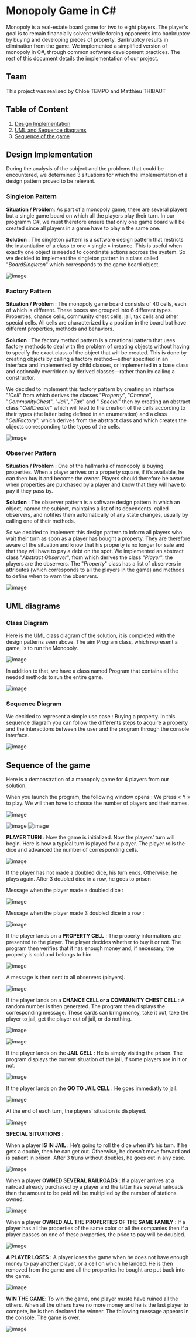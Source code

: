 # Monopoly Game in C# 
Monopoly is a real-estate board game for two to eight players. The player's goal is to remain financially solvent while forcing opponents into bankruptcy by buying and developing pieces of property. Bankruptcy results in elimination from the game.
We implemented a simplified version of monopoly in C#, through common software development practices. The rest of this document details the implementation of our project.

## Team
This project was realised by Chloé TEMPO and Matthieu THIBAUT

## Table of Content 
1. [Design Implementation](#design_implementation)
2. [UML and Sequence diagrams](#uml_sequence_diag)
3. [Sequence of the game](#sequence_game)

## Design Implementation  <a name="design_implementation"></a>
During the analysis of the subject and the problems that could be encountered, we determined 3 situations for which the implementation of a design pattern proved to be relevant. 

### Singleton Pattern
**Situation / Problem**: As part of a monopoly game, there are several players but a single game board on which all the players play their turn. In our programm C#, we must therefore ensure that only one game board will be created since all players in a game have to play n the same one. 

**Solution** : The singleton pattern is a software design pattern that restricts the instantiation of a class to one « single » instance. This is useful when exactly one object is needed to coordinate actions accross the system. 
So we decided to implement the singleton pattern in a class called "_BoardSingleton_" which corresponds to the game board object. 

![image](https://user-images.githubusercontent.com/76529865/148659298-50329d36-82b4-4fc8-a6dc-970970cf0567.png)

### Factory Pattern
**Situation / Problem** : The monopoly game board consists of 40 cells, each of which is different. These boxes are grouped into 6 different types. Properties, chance cells, community chest cells, jail, tax cells and other special cells. All cells are characterized by a position in the board but have different properties, methods and behaviors. 

**Solution** : The factory method pattern is a creational pattern that uses factory methods to deal with the problem of creating objects without having to specify the exact class of the object that will be created. This is done by creating objects by calling a factory method—either specified in an interface and implemented by child classes, or implemented in a base class and optionally overridden by derived classes—rather than by calling a constructor.

We decided to implement this factory pattern by creating an interface "_ICell_" from which derives the classes "_Property_", "_Chance_", "_CommunityChest_", "_Jail_", "_Tax_" and " _Special_" then by creating an abstract class "_CellCreator_" which will lead to the creation of the cells according to their types (the latter being defined in an enumeration) and a class "_CellFactory_", which derives from the abstract class and which creates the objects corresponding to the types of the cells. 

![image](https://user-images.githubusercontent.com/76529865/148659442-6eb589e5-f0a6-46ad-9273-d923841b86b2.png)

### Observer Pattern
**Situation / Problem** : One of the hallmarks of monopoly is buying properties. When a player arrives on a property square, if it’s available, he can then buy it and become the owner. Players should therefore be aware when properties are purchased by a player and know that they will  have to pay if they pass by. 

**Solution** : The observer pattern is a software design pattern in which an object, named the subject, maintains a list of its dependents, called observers, and notifies them automatically of any state changes, usually by calling one of their methods.

So we decided to implement this design pattern to inform all players who wait their turn as soon as a player has bought a property. They are therefore aware of the situation and know that his property is no longer for sale and that they will have to pay a debt on the spot. We implemented an abstract class "_Abstract Observer_", from which derives the class "_Player_", the players are the observers. The "_Property_" class has a list of observers in attributes (which corresponds to all the players in the game) and methods to define when to warn the observers.

![image](https://user-images.githubusercontent.com/76529865/148659352-192c47bc-4205-41b3-92bc-96f7e8842f12.png)

## UML diagrams <a name="uml_sequence_diag"></a>
### Class Diagram
Here is the UML class diagram of the solution, it is completed with the design patterns seen above.
The aim Program class, which represent a game, is to run the Monopoly.

![image](https://user-images.githubusercontent.com/94895152/148694514-29e0c90a-5dd1-4a64-a840-e8319bf8a36a.png)

In addition to that, we have a class named Program that contains all the needed methods to run the entire game.

![image](https://user-images.githubusercontent.com/94895152/148694586-72fa90d5-9704-4784-a90b-e0bf1f94e69d.png)


### Sequence Diagram
We decided to represent a simple use case : Buying a property.
In this sequence diagram you can follow the différents steps to acquire a property and the interactions between the user and the program through the console interface.

![image](https://user-images.githubusercontent.com/94895152/148692643-e23b2ed9-a6cd-4da7-a38c-9caa8312dcc8.png)

## Sequence of the game <a name="sequence_game"></a>
Here is a demonstration of a monopoly game for 4 players from our solution. 

When you launch the program, the following window opens : We press « Y » to play. We will then have to choose the number of players and their names.

![image](https://user-images.githubusercontent.com/76529865/148659498-8be3ebca-ce45-462f-9c85-102bc761fb89.png)

![image](https://user-images.githubusercontent.com/76529865/148659551-6f967770-dfce-4031-9ce2-2eb394ba799a.png)
![image](https://user-images.githubusercontent.com/76529865/148659552-445a9421-46d7-4055-b7e7-31ca7cca255f.png)


**PLAYER TURN** :
Now the game is initialized. Now the players’ turn will begin. Here is how a typical turn is played for a player. 
The player rolls the dice and advanced the number of corresponding cells. 

![image](https://user-images.githubusercontent.com/76529865/148659603-09ca291a-62f8-47d0-ac61-4b845c0b75c6.png)

If the player has not made a doubled dice, his turn ends. Otherwise, he plays again. After 3 doubled dice in a row, he goes to prison

Message when the player made a doubled dice :

![image](https://user-images.githubusercontent.com/76529865/148659612-fcb699b5-d937-4ec4-9e53-a33b382ff521.png)

Message when the player made 3 doubled dice in a row : 

![image](https://user-images.githubusercontent.com/76529865/148659620-b6874604-b216-4977-9c96-eeef03e54d00.png)

If the player lands on a **PROPERTY CELL** : The property informations are presented to the player. The player decides whether to buy it or not. The program then verifies that it has enough money and, if necessary, the property is sold and belongs to him. 

![image](https://user-images.githubusercontent.com/76529865/148659667-84536c5e-f9e4-4fe2-981d-4e44cdfe1f39.png)

A message is then sent to all observers (players).

![image](https://user-images.githubusercontent.com/76529865/148659682-c99bbb8a-be1b-4f2d-b966-22039d06e650.png)

If the player lands on a **CHANCE CELL or a COMMUNITY CHEST CELL** : A random number is then generated. The program then displays the corresponding message. These cards can bring money, take it out, take the player to jail, get the player out of jail, or do nothing. 


![image](https://user-images.githubusercontent.com/76529865/148659698-e942a688-be41-4c80-a352-1284c94a4f6d.png)

![image](https://user-images.githubusercontent.com/76529865/148659699-bbfed970-4520-4b77-8a2a-54e3dc36d2dd.png)


If the player lands on the **JAIL CELL** : He is simply visiting the prison. The program displays the current situation of the jail, if some players are in it or not. 


![image](https://user-images.githubusercontent.com/76529865/148659707-9f55165d-ef53-486d-99a3-742317f5b194.png)


If the player lands on the **GO TO JAIL CELL** : He goes immediatly to jail. 


![image](https://user-images.githubusercontent.com/76529865/148659726-e92f1be2-c750-4fe3-9aa9-2f7466039ae7.png)


At the end of each turn, the players’ situation is displayed. 


![image](https://user-images.githubusercontent.com/76529865/148659735-4284f552-f78c-4202-8482-5a4041e8d14f.png)


**SPECIAL SITUATIONS** :

When a player **IS IN JAIL** : He’s going to roll the dice when it’s his turn. If he gets a double, then he can get out. Otherwise, he doesn’t move forward and is patient in prison. After 3 truns without doubles, he goes out in any case. 


![image](https://user-images.githubusercontent.com/76529865/148659754-8cec2ff8-b6da-41e6-923e-eb4fab19124c.png)



When a player **OWNED SEVERAL RAILROADS** : If a player arrives at a railroad already purchased by a player and the latter has several railroads then the amount to be paid will be multiplied by the number of stations owned.


![image](https://user-images.githubusercontent.com/76529865/148659762-e6a74ef1-c2c3-485f-a5a3-16d7941136a6.png)


When a player **OWNED ALL THE PROPERTIES OF THE SAME FAMILY** : If a player has all the properties of the same color or all the companies then if a player passes on one of these properties, the price to pay will be doubled. 


![image](https://user-images.githubusercontent.com/76529865/148659772-9c886cd2-4b17-4ad4-80a2-e4850cd6acb2.png)


**A PLAYER LOSES** :
A player loses the game when he does not have enough money to pay another player, or a cell on which he landed. He is then removed from the game and all the properties he bought are put back into the game. 


![image](https://user-images.githubusercontent.com/76529865/148659782-81f29863-5de5-41ab-84d2-53ae0144f61e.png)


**WIN THE GAME**:
To win the game, one player muste have ruined all the others. When all the others have no more money and he is the last player to compete, he is then declared the winner. The following message appears in the console. The game is over.


![image](https://user-images.githubusercontent.com/76529865/148659797-d1743ef2-7926-43ed-8605-d5ec4a562384.png)








